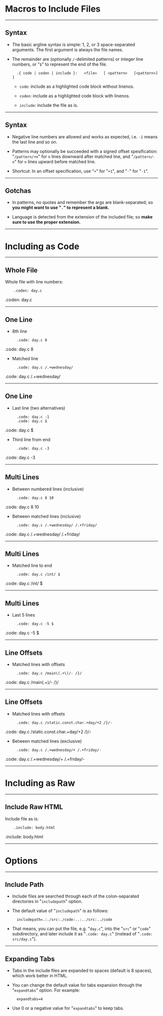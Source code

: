 Macros to Include Files
=======================

---

Syntax
------

- The basic argline syntax is simple: 1, 2, or 3 space-separated arguments.  The
  first argument is always the file names.

- The remainder are (optionally `/`-delimited patterns) or integer line numbers,
  or "`$`" to represent the end of the file.

        .{ code | coden | include }:   <file>   [ <pattern>   [<pattern>] ]

    + `code`: include as a highlighted code block without linenos.

    + `coden`: include as a highlighted code block with linenos.

    + `include`: include the file as is.

---

Syntax
------

- Negative line numbers are allowed and works as expected, i.e. `-1` means the
  last line and so on.

- Patterns may optionally be succeeded with a signed offset spesification:
  "`/pattern/+n`" for `n` lines downward after matched line, and "`/pattern/-n`"
  for `n` lines upward before matched line.

- Shortcut: In an offset specification, use "`+`" for "`+1`", and "`-`" for
  "`-1`".

---

Gotchas
-------

- In patterns, no quotes and remember the args are blank-separated; so **you
  might want to use "`.`" to represent a blank.**

- Language is detected from the extension of the included file; so **make sure
  to use the proper extension.**

---


Including as Code
=================

---

Whole File
----------

Whole file with line numbers:

        .coden: day.c

.coden: day.c

---

One Line
--------

- 8th line

        .code: day.c 8

.code: day.c 8


- Matched line

        .code: day.c /.+wednesday/

.code: day.c /.+wednesday/

---

One Line
--------

- Last line (two alternatives)

        .code: day.c -1
        .code: day.c $

.code: day.c $

- Third line from end

        .code: day.c -3

.code: day.c -3

---

Multi Lines
-----------

- Between numbered lines (inclusive)

        .code: day.c 8 10

.code: day.c 8 10


- Between matched lines (inclusive)

        .code: day.c /.+wednesday/ /.+friday/

.code: day.c /.+wednesday/ /.+friday/

---

Multi Lines
-----------

- Matched line to end

        .code: day.c /int/ $

.code: day.c /int/ $

---

Multi Lines
-----------


- Last 5 lines

        .code: day.c -5 $

.code: day.c -5 $

---

Line Offsets
------------

- Matched lines with offsets

        .code: day.c /main\(.+\)/- /}/

.code: day.c /main\(.+\)/- /}/

---

Line Offsets
------------


- Matched lines with offsets

        .code: day.c /static.const.char.+day/+2 /}/-

.code: day.c /static.const.char.+day/+2 /}/-

- Between matched lines (exclusive)

        .code: day.c /.+wednesday/+ /.+friday/-

.code: day.c /.+wednesday/+ /.+friday/-

---

Including as Raw
================

---

Include Raw HTML
----------------

Include file as is:

        .include: body.html

.include: body.html

---

Options
=======

---

Include Path
------------

- Include files are searched through each of the colon-separated directories in
  "`includepath`" option.

- The default value of "`includepath`" is as follows:

        includepath=.:./src:./code:..:../src:../code

- That means, you can put the file, e.g. "`day.c`", into the "`src`" or "`code`"
  subdirectory, and later include it as "`.code: day.c`" (instead of "`.code:
  src/day.c`").

---

Expanding Tabs
--------------

- Tabs in the include files are expanded to spaces (default is 8 spaces), which
  work better in HTML.

- You can change the default value for tabs expansion through the "`expandtabs`"
  option.  For example:

        expandtabs=4

- Use 0 or a negative value for "`expandtabs`" to keep tabs.
